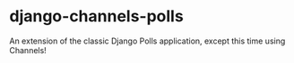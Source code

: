 # django-channels-polls
An extension of the classic Django Polls application, except this time using Channels!
